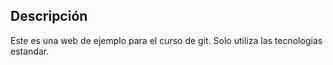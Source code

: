 ## Descripción

Este es una web de ejemplo para el curso de git.
Solo utiliza las tecnologias estandar.